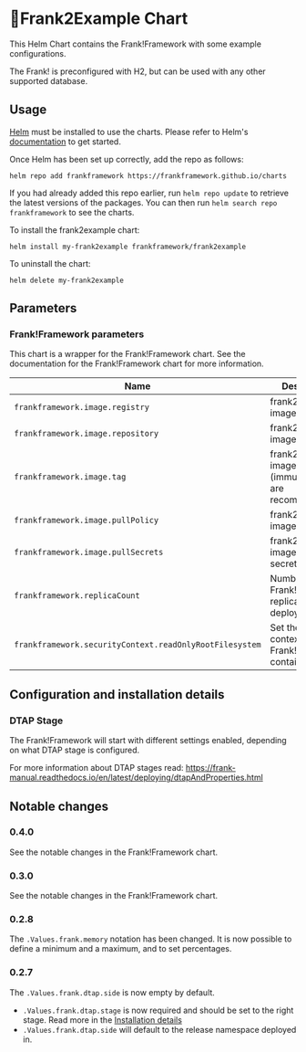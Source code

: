 # 🔌Frank2Example Chart

This Helm Chart contains the Frank!Framework with some example configurations.

The Frank! is preconfigured with H2, but can be used with any other supported database.

## Usage

[Helm](https://helm.sh) must be installed to use the charts. Please refer to Helm's [documentation](https://helm.sh/docs) to get started.

Once Helm has been set up correctly, add the repo as follows:

```shell
helm repo add frankframework https://frankframework.github.io/charts
```

If you had already added this repo earlier, run `helm repo update` to retrieve the latest versions of the packages. 
You can then run `helm search repo frankframework` to see the charts.

To install the frank2example chart:

```shell
helm install my-frank2example frankframework/frank2example
```

To uninstall the chart:

```shell
helm delete my-frank2example
```

## Parameters

### Frank!Framework parameters

This chart is a wrapper for the Frank!Framework chart.
See the documentation for the Frank!Framework chart for more information.

| Name                                                    | Description                                                 | Value                      |
| ------------------------------------------------------- | ----------------------------------------------------------- | -------------------------- |
| `frankframework.image.registry`                         | frank2example image registry                                | `nexus.frankframework.org` |
| `frankframework.image.repository`                       | frank2example image repository                              | `frank2example`            |
| `frankframework.image.tag`                              | frank2example image tag (immutable tags are recommended)    | `latest`                   |
| `frankframework.image.pullPolicy`                       | frank2example image pull policy                             | `Always`                   |
| `frankframework.image.pullSecrets`                      | frank2example image pull secrets                            | `[]`                       |
| `frankframework.replicaCount`                           | Number of Frank!Framework replicas to deploy                | `1`                        |
| `frankframework.securityContext.readOnlyRootFilesystem` | Set the security context for the Frank!Framework containers | `true`                     |

## Configuration and installation details

### DTAP Stage

The Frank!Framework will start with different settings enabled, depending on what DTAP stage is configured. 

For more information about DTAP stages read: https://frank-manual.readthedocs.io/en/latest/deploying/dtapAndProperties.html

## Notable changes

### 0.4.0

See the notable changes in the Frank!Framework chart.

### 0.3.0

See the notable changes in the Frank!Framework chart.

### 0.2.8

The `.Values.frank.memory` notation has been changed. It is now possible to define a minimum and a maximum, and to set percentages.

### 0.2.7

The `.Values.frank.dtap.side` is now empty by default.

* `.Values.frank.dtap.stage` is now required and should be set to the right stage. Read more in the [Installation details](#dtap-stage)
* `.Values.frank.dtap.side` will default to the release namespace deployed in.
